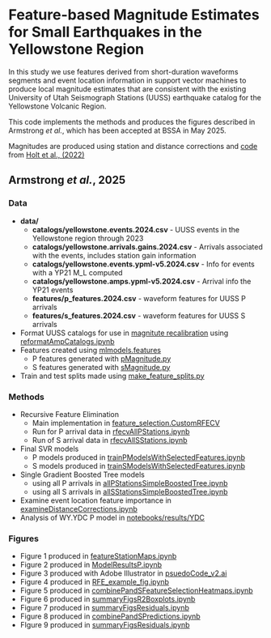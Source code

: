 # Feature-based Magnitude Estimates for Small Earthquakes in the Yellowstone Region 

In this study we use features derived from short-duration waveforms segments and event location information in support vector machines to produce local magnitude estimates that are consistent with the existing University of Utah Seismograph Stations (UUSS) earthquake catalog for the Yellowstone Volcanic Region. 

This code implements the methods and produces the figures described in Armstrong *et al.*, which has been accepted at BSSA in May 2025.

Magnitudes are produced using station and distance corrections and [code](https://github.com/sgjholt/ynp_local_magnitude_recalibration) from [Holt et al., (2022)](https://doi.org/10.1785/0120210240)

## Armstrong *et al.*, 2025

### Data 
- **data/**
  - **catalogs/yellowstone.events.2024.csv** - UUSS events in the Yellowstone region through 2023
  - **catalogs/yellowstone.arrivals.gains.2024.csv** - Arrivals associated with the events, includes station gain information
  - **catalogs/yellowstone.events.ypml-v5.2024.csv** - Info for events with a YP21 M_L computed
  - **catalogs/yellowstone.amps.ypml-v5.2024.csv** - Arrival info the YP21 events
  - **features/p_features.2024.csv** - waveform features for UUSS P arrivals
  - **features/s_features.2024.csv** - waveform features for UUSS S arrivals
- Format UUSS catalogs for use in [magnitute recalibration](https://github.com/sgjholt/ynp_local_magnitude_recalibration) using [reformatAmpCatalogs.ipynb](notebooks/dataprocessing/reformatAmpCatalogs.ipynb)
- Features created using [mlmodels.features](https://github.com/uofuseismo/mlmodels.git)
  - P features generated with [pMagnitude.py](scripts/pMagnitude.py)
  - S features generated with [sMagnitude.py](scripts/sMagnitude.py)
- Train and test splits made using [make_feature_splits.py](scripts/make_feature_splits.py)
  
### Methods
- Recursive Feature Elimination 
  - Main implementation in [feature_selection.CustomRFECV](src/feature_selection.py)
  - Run for P arrival data in [rfecvAllPStations.ipynb](notebooks/feature_selection/rfecvAllPStations.ipynb)
  - Run of S arrival data in [rfecvAllSStations.ipynb](notebooks/feature_selection/rfecvAllSStations.ipynb)
- Final SVR models
  - P models produced in [trainPModelsWithSelectedFeatures.ipynb](notebooks/final_models/trainPModelsWithSelectedFeatures.ipynb)
  - S models produced in [trainSModelsWithSelectedFeatures.ipynb](notebooks/final_models/trainSModelsWithSelectedFeatures.ipynb)
- Single Gradient Boosted Tree models
  - using all P arrivals in [allPStationsSimpleBoostedTree.ipynb](notebooks/results/allPStationsSimpleBoostedTree.ipynb)
  - using all S arrivals in [allSStationsSimpleBoostedTree.ipynb](notebooks/results/allSStationsSimpleBoostedTree.ipynb)
- Examine event location feature importance in [examineDistanceCorrections.ipynb](notebooks/results/examineDistanceCorrections.ipynb)
- Analysis of WY.YDC P model in [notebooks/results/YDC](notebooks/results/YDC)

### Figures
- Figure 1 produced in [featureStationMaps.ipynb](notebooks/figures/featureStationMaps.ipynb)
- Figure 2 produced in [ModelResultsP.ipynb](notebooks/results/ModelResultsP.ipynb)
- Figure 3 produced with Adobe Illustrator in [psuedoCode_v2.ai](figures)
- Figure 4 produced in  [RFE_example_fig.ipynb](notebooks/feature_selection/RFE_example_fig.ipynb)
- Figure 5 produced in [combinePandSFeatureSelectionHeatmaps.ipynb](notebooks/feature_selection/combinePandSFeatureSelectionHeatmaps.ipynb)
- Figure 6 produced in [summaryFigsR2Boxplots.ipynb](notebooks/figures/summaryFigsR2Boxplots.ipynb)
- Figure 7 produced in [summaryFigsResiduals.ipynb](notebooks/figures/summaryFigsResiduals.ipynb)
- Figure 8 produced in [combinePandSPredictions.ipynb](notebooks/results/combinePandSPredictions.ipynb)
- FIgure 9 produced in [summaryFigsResiduals.ipynb](notebooks/figures/summaryFigsResiduals.ipynb)
